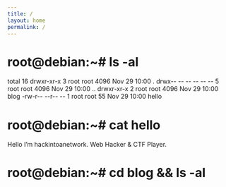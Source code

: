 ```yaml
---
title: /
layout: home
permalink: /
---
```


# root@debian:~# ls -al

total 16
drwxr-xr-x 3 root root 4096 Nov 29 10:00 .
drwx-- -- -- -- -- -- 5 root root 4096 Nov 29 10:00 ..
drwxr-xr-x 2 root root 4096 Nov 29 10:00 blog
-rw-r-- --r-- -- 1 root root   55 Nov 29 10:00 hello

# root@debian:~# cat hello

Hello I’m hackintoanetwork.
Web Hacker & CTF Player.

# root@debian:~# cd blog && ls -al
